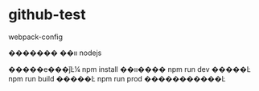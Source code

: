 # github-test
webpack-config

�������
��װ nodejs

�����е���ǰĿ¼
npm install  ��װ����
npm run dev �����Ŀ
npm run build �����Ŀ
npm run prod �����������Ŀ
